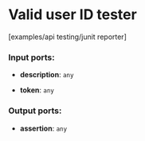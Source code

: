 # Valid user ID tester

[examples/api testing/junit reporter]

### Input ports:

* __description__: `any`


* __token__: `any`


### Output ports:

* __assertion__: `any`


